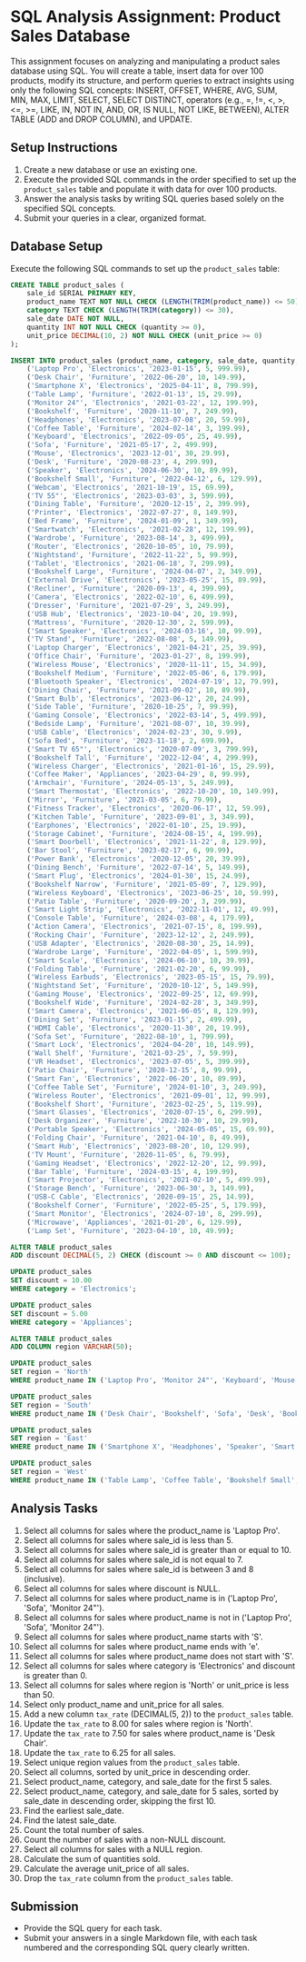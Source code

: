 # SQL Analysis Assignment: Product Sales Database

This assignment focuses on analyzing and manipulating a product sales database using SQL. You will create a table, insert data for over 100 products, modify its structure, and perform queries to extract insights using only the following SQL concepts: INSERT, OFFSET, WHERE, AVG, SUM, MIN, MAX, LIMIT, SELECT, SELECT DISTINCT, operators (e.g., =, !=, <, >, <=, >=, LIKE, IN, NOT IN, AND, OR, IS NULL, NOT LIKE, BETWEEN), ALTER TABLE (ADD and DROP COLUMN), and UPDATE.

## Setup Instructions

1. Create a new database or use an existing one.
2. Execute the provided SQL commands in the order specified to set up the `product_sales` table and populate it with data for over 100 products.
3. Answer the analysis tasks by writing SQL queries based solely on the specified SQL concepts.
4. Submit your queries in a clear, organized format.

## Database Setup

Execute the following SQL commands to set up the `product_sales` table:

```sql
CREATE TABLE product_sales (
    sale_id SERIAL PRIMARY KEY,
    product_name TEXT NOT NULL CHECK (LENGTH(TRIM(product_name)) <= 50),
    category TEXT CHECK (LENGTH(TRIM(category)) <= 30),
    sale_date DATE NOT NULL,
    quantity INT NOT NULL CHECK (quantity >= 0),
    unit_price DECIMAL(10, 2) NOT NULL CHECK (unit_price >= 0)
);

INSERT INTO product_sales (product_name, category, sale_date, quantity, unit_price) VALUES
    ('Laptop Pro', 'Electronics', '2023-01-15', 5, 999.99),
    ('Desk Chair', 'Furniture', '2022-06-20', 10, 149.99),
    ('Smartphone X', 'Electronics', '2025-04-11', 8, 799.99),
    ('Table Lamp', 'Furniture', '2022-01-13', 15, 29.99),
    ('Monitor 24"', 'Electronics', '2021-03-22', 12, 199.99),
    ('Bookshelf', 'Furniture', '2020-11-10', 7, 249.99),
    ('Headphones', 'Electronics', '2023-07-08', 20, 59.99),
    ('Coffee Table', 'Furniture', '2024-02-14', 3, 199.99),
    ('Keyboard', 'Electronics', '2022-09-05', 25, 49.99),
    ('Sofa', 'Furniture', '2021-05-17', 2, 499.99),
    ('Mouse', 'Electronics', '2023-12-01', 30, 29.99),
    ('Desk', 'Furniture', '2020-08-23', 4, 299.99),
    ('Speaker', 'Electronics', '2024-06-30', 10, 89.99),
    ('Bookshelf Small', 'Furniture', '2022-04-12', 6, 129.99),
    ('Webcam', 'Electronics', '2021-10-19', 15, 69.99),
    ('TV 55"', 'Electronics', '2023-03-03', 3, 599.99),
    ('Dining Table', 'Furniture', '2020-12-15', 2, 399.99),
    ('Printer', 'Electronics', '2022-07-27', 8, 149.99),
    ('Bed Frame', 'Furniture', '2024-01-09', 1, 349.99),
    ('Smartwatch', 'Electronics', '2021-02-28', 12, 199.99),
    ('Wardrobe', 'Furniture', '2023-08-14', 3, 499.99),
    ('Router', 'Electronics', '2020-10-05', 10, 79.99),
    ('Nightstand', 'Furniture', '2022-11-22', 5, 99.99),
    ('Tablet', 'Electronics', '2021-06-18', 7, 299.99),
    ('Bookshelf Large', 'Furniture', '2024-04-07', 2, 349.99),
    ('External Drive', 'Electronics', '2023-05-25', 15, 89.99),
    ('Recliner', 'Furniture', '2020-09-13', 4, 399.99),
    ('Camera', 'Electronics', '2022-02-10', 6, 499.99),
    ('Dresser', 'Furniture', '2021-07-29', 3, 249.99),
    ('USB Hub', 'Electronics', '2023-10-04', 20, 19.99),
    ('Mattress', 'Furniture', '2020-12-30', 2, 599.99),
    ('Smart Speaker', 'Electronics', '2024-03-16', 10, 99.99),
    ('TV Stand', 'Furniture', '2022-08-08', 5, 149.99),
    ('Laptop Charger', 'Electronics', '2021-04-21', 25, 39.99),
    ('Office Chair', 'Furniture', '2023-01-27', 8, 199.99),
    ('Wireless Mouse', 'Electronics', '2020-11-11', 15, 34.99),
    ('Bookshelf Medium', 'Furniture', '2022-05-06', 6, 179.99),
    ('Bluetooth Speaker', 'Electronics', '2024-07-19', 12, 79.99),
    ('Dining Chair', 'Furniture', '2021-09-02', 10, 89.99),
    ('Smart Bulb', 'Electronics', '2023-06-12', 20, 24.99),
    ('Side Table', 'Furniture', '2020-10-25', 7, 99.99),
    ('Gaming Console', 'Electronics', '2022-03-14', 5, 499.99),
    ('Bedside Lamp', 'Furniture', '2021-08-07', 10, 39.99),
    ('USB Cable', 'Electronics', '2024-02-23', 30, 9.99),
    ('Sofa Bed', 'Furniture', '2023-11-18', 2, 699.99),
    ('Smart TV 65"', 'Electronics', '2020-07-09', 3, 799.99),
    ('Bookshelf Tall', 'Furniture', '2022-12-04', 4, 299.99),
    ('Wireless Charger', 'Electronics', '2021-01-16', 15, 29.99),
    ('Coffee Maker', 'Appliances', '2023-04-29', 8, 99.99),
    ('Armchair', 'Furniture', '2024-05-13', 5, 249.99),
    ('Smart Thermostat', 'Electronics', '2022-10-20', 10, 149.99),
    ('Mirror', 'Furniture', '2021-03-05', 6, 79.99),
    ('Fitness Tracker', 'Electronics', '2020-06-17', 12, 59.99),
    ('Kitchen Table', 'Furniture', '2023-09-01', 3, 349.99),
    ('Earphones', 'Electronics', '2022-01-10', 25, 19.99),
    ('Storage Cabinet', 'Furniture', '2024-08-15', 4, 199.99),
    ('Smart Doorbell', 'Electronics', '2021-11-22', 8, 129.99),
    ('Bar Stool', 'Furniture', '2023-02-17', 6, 99.99),
    ('Power Bank', 'Electronics', '2020-12-05', 20, 39.99),
    ('Dining Bench', 'Furniture', '2022-07-14', 5, 149.99),
    ('Smart Plug', 'Electronics', '2024-01-30', 15, 24.99),
    ('Bookshelf Narrow', 'Furniture', '2021-05-09', 7, 129.99),
    ('Wireless Keyboard', 'Electronics', '2023-06-25', 10, 59.99),
    ('Patio Table', 'Furniture', '2020-09-20', 3, 299.99),
    ('Smart Light Strip', 'Electronics', '2022-11-01', 12, 49.99),
    ('Console Table', 'Furniture', '2024-03-08', 4, 179.99),
    ('Action Camera', 'Electronics', '2021-07-15', 8, 199.99),
    ('Rocking Chair', 'Furniture', '2023-12-12', 2, 249.99),
    ('USB Adapter', 'Electronics', '2020-08-30', 25, 14.99),
    ('Wardrobe Large', 'Furniture', '2022-04-05', 1, 599.99),
    ('Smart Scale', 'Electronics', '2024-06-10', 10, 39.99),
    ('Folding Table', 'Furniture', '2021-02-20', 6, 99.99),
    ('Wireless Earbuds', 'Electronics', '2023-05-15', 15, 79.99),
    ('Nightstand Set', 'Furniture', '2020-10-12', 5, 149.99),
    ('Gaming Mouse', 'Electronics', '2022-09-25', 12, 69.99),
    ('Bookshelf Wide', 'Furniture', '2024-02-28', 3, 349.99),
    ('Smart Camera', 'Electronics', '2021-06-05', 8, 129.99),
    ('Dining Set', 'Furniture', '2023-01-15', 2, 499.99),
    ('HDMI Cable', 'Electronics', '2020-11-30', 20, 19.99),
    ('Sofa Set', 'Furniture', '2022-08-10', 1, 799.99),
    ('Smart Lock', 'Electronics', '2024-04-20', 10, 149.99),
    ('Wall Shelf', 'Furniture', '2021-03-25', 7, 59.99),
    ('VR Headset', 'Electronics', '2023-07-05', 5, 399.99),
    ('Patio Chair', 'Furniture', '2020-12-15', 8, 99.99),
    ('Smart Fan', 'Electronics', '2022-06-20', 10, 89.99),
    ('Coffee Table Set', 'Furniture', '2024-01-10', 3, 249.99),
    ('Wireless Router', 'Electronics', '2021-09-01', 12, 99.99),
    ('Bookshelf Short', 'Furniture', '2023-02-25', 5, 119.99),
    ('Smart Glasses', 'Electronics', '2020-07-15', 6, 299.99),
    ('Desk Organizer', 'Furniture', '2022-10-30', 10, 29.99),
    ('Portable Speaker', 'Electronics', '2024-05-05', 15, 69.99),
    ('Folding Chair', 'Furniture', '2021-04-10', 8, 49.99),
    ('Smart Hub', 'Electronics', '2023-08-20', 10, 129.99),
    ('TV Mount', 'Furniture', '2020-11-05', 6, 79.99),
    ('Gaming Headset', 'Electronics', '2022-12-20', 12, 99.99),
    ('Bar Table', 'Furniture', '2024-03-15', 4, 199.99),
    ('Smart Projector', 'Electronics', '2021-02-10', 5, 499.99),
    ('Storage Bench', 'Furniture', '2023-06-30', 3, 149.99),
    ('USB-C Cable', 'Electronics', '2020-09-15', 25, 14.99),
    ('Bookshelf Corner', 'Furniture', '2022-05-25', 5, 179.99),
    ('Smart Monitor', 'Electronics', '2024-07-10', 8, 299.99),
    ('Microwave', 'Appliances', '2021-01-20', 6, 129.99),
    ('Lamp Set', 'Furniture', '2023-04-10', 10, 49.99);

ALTER TABLE product_sales
ADD discount DECIMAL(5, 2) CHECK (discount >= 0 AND discount <= 100);

UPDATE product_sales
SET discount = 10.00
WHERE category = 'Electronics';

UPDATE product_sales
SET discount = 5.00
WHERE category = 'Appliances';

ALTER TABLE product_sales
ADD COLUMN region VARCHAR(50);

UPDATE product_sales
SET region = 'North'
WHERE product_name IN ('Laptop Pro', 'Monitor 24"', 'Keyboard', 'Mouse', 'Webcam', 'TV 55"', 'Printer', 'Smartwatch', 'Router', 'Tablet', 'External Drive', 'Camera', 'USB Hub', 'Smart Speaker', 'Laptop Charger', 'Wireless Mouse', 'Bluetooth Speaker', 'Smart Bulb', 'Gaming Console', 'USB Cable', 'Smart TV 65"', 'Wireless Charger', 'Smart Thermostat', 'Fitness Tracker', 'Earphones', 'Smart Doorbell', 'Power Bank', 'Smart Plug', 'Wireless Keyboard', 'Smart Light Strip', 'Action Camera', 'USB Adapter', 'Smart Scale', 'Wireless Earbuds', 'Gaming Mouse', 'Smart Camera', 'HDMI Cable', 'Smart Lock', 'VR Headset', 'Smart Fan', 'Wireless Router', 'Smart Glasses', 'Portable Speaker', 'Smart Hub', 'Gaming Headset', 'Smart Projector', 'USB-C Cable', 'Smart Monitor');

UPDATE product_sales
SET region = 'South'
WHERE product_name IN ('Desk Chair', 'Bookshelf', 'Sofa', 'Desk', 'Bookshelf Small', 'Dining Table', 'Bed Frame', 'Wardrobe', 'Nightstand', 'Bookshelf Large', 'Recliner', 'Dresser', 'Mattress', 'TV Stand', 'Office Chair', 'Bookshelf Medium', 'Dining Chair', 'Side Table', 'Bedside Lamp', 'Sofa Bed', 'Bookshelf Tall', 'Armchair', 'Mirror', 'Kitchen Table', 'Storage Cabinet', 'Bar Stool', 'Dining Bench', 'Bookshelf Narrow', 'Patio Table', 'Console Table', 'Rocking Chair', 'Folding Table', 'Nightstand Set', 'Bookshelf Wide', 'Dining Set', 'Sofa Set', 'Wall Shelf', 'Patio Chair', 'Coffee Table Set', 'Bookshelf Short', 'Desk Organizer', 'Folding Chair', 'TV Mount', 'Bar Table', 'Storage Bench', 'Bookshelf Corner', 'Lamp Set');

UPDATE product_sales
SET region = 'East'
WHERE product_name IN ('Smartphone X', 'Headphones', 'Speaker', 'Smart Speaker');

UPDATE product_sales
SET region = 'West'
WHERE product_name IN ('Table Lamp', 'Coffee Table', 'Bookshelf Small', 'Microwave');
```

## Analysis Tasks

1. Select all columns for sales where the product_name is 'Laptop Pro'.
2. Select all columns for sales where sale_id is less than 5.
3. Select all columns for sales where sale_id is greater than or equal to 10.
4. Select all columns for sales where sale_id is not equal to 7.
5. Select all columns for sales where sale_id is between 3 and 8 (inclusive).
6. Select all columns for sales where discount is NULL.
7. Select all columns for sales where product_name is in ('Laptop Pro', 'Sofa', 'Monitor 24"').
8. Select all columns for sales where product_name is not in ('Laptop Pro', 'Sofa', 'Monitor 24"').
9. Select all columns for sales where product_name starts with 'S'.
10. Select all columns for sales where product_name ends with 'e'.
11. Select all columns for sales where product_name does not start with 'S'.
12. Select all columns for sales where category is 'Electronics' and discount is greater than 0.
13. Select all columns for sales where region is 'North' or unit_price is less than 50.
14. Select only product_name and unit_price for all sales.
15. Add a new column `tax_rate` (DECIMAL(5, 2)) to the `product_sales` table.
16. Update the `tax_rate` to 8.00 for sales where region is 'North'.
17. Update the `tax_rate` to 7.50 for sales where product_name is 'Desk Chair'.
18. Update the `tax_rate` to 6.25 for all sales.
19. Select unique region values from the `product_sales` table.
20. Select all columns, sorted by unit_price in descending order.
21. Select product_name, category, and sale_date for the first 5 sales.
22. Select product_name, category, and sale_date for 5 sales, sorted by sale_date in descending order, skipping the first 10.
23. Find the earliest sale_date.
24. Find the latest sale_date.
25. Count the total number of sales.
26. Count the number of sales with a non-NULL discount.
27. Select all columns for sales with a NULL region.
28. Calculate the sum of quantities sold.
29. Calculate the average unit_price of all sales.
30. Drop the `tax_rate` column from the `product_sales` table.

## Submission

- Provide the SQL query for each task.
- Submit your answers in a single Markdown file, with each task numbered and the corresponding SQL query clearly written.
